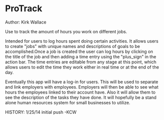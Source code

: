 ProTrack
========
Author: Kirk Wallace

Use to track the amount of hours you work on different jobs.

Intended for users to log hours spent doing certain activities. It allows users to create "jobs" with unique names and descriptions of goals to be accomplished.Once a job is created the user can log hours by clicking on the title of the job and then adding a time entry using the "plus_sign" in the action bar. The time entries are editable from any stage at this point, which allows users to edit the time they work either in real time or at the end of the day.

Eventually this app will have a log-in for users. This will be used to separate and link employers with employees. Employers will then be able to see what hours the employees linked to their account have. Also it will allow them to see the description of the tasks they have done. It will hopefully be a stand alone human resources system for small businesses to utilize. 


HISTORY:
1/25/14		initial push -KCW
